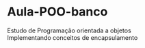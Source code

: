 # Aula-POO-banco
Estudo de Programação orientada a objetos <br>
Implementando conceitos de encapsulamento
